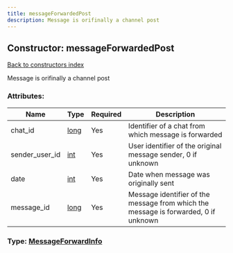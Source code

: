 ```yaml
---
title: messageForwardedPost
description: Message is orifinally a channel post
---
```

## Constructor: messageForwardedPost  
[Back to constructors index](index.md)



Message is orifinally a channel post

### Attributes:

| Name     |    Type       | Required | Description |
|----------|---------------|----------|-------------|
|chat\_id|[long](../types/long.md) | Yes|Identifier of a chat from which message is forwarded|
|sender\_user\_id|[int](../types/int.md) | Yes|User identifier of the original message sender, 0 if unknown|
|date|[int](../types/int.md) | Yes|Date when message was originally sent|
|message\_id|[long](../types/long.md) | Yes|Message identifier of the message from which the message is forwarded, 0 if unknown|



### Type: [MessageForwardInfo](../types/MessageForwardInfo.md)


